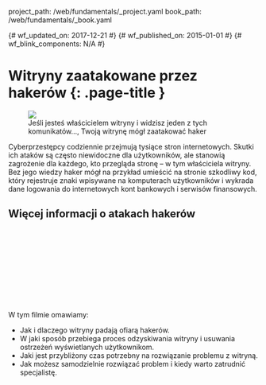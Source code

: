project_path: /web/fundamentals/_project.yaml
book_path: /web/fundamentals/_book.yaml

{# wf_updated_on: 2017-12-21 #}
{# wf_published_on: 2015-01-01 #}
{# wf_blink_components: N/A #}

# Witryny zaatakowane przez hakerów {: .page-title }

<figure class="attempt-right">
  <img src="images/hacked-examples.gif">
  <figcaption>
    Jeśli jesteś właścicielem witryny i widzisz jeden z tych komunikatów..., Twoją witrynę mógł zaatakować haker
  </figcaption>
</figure>

Cyberprzestępcy codziennie przejmują tysiące stron internetowych. Skutki ich ataków są często niewidoczne dla użytkowników, ale stanowią zagrożenie dla każdego, kto przegląda stronę – w tym właściciela witryny. Bez jego wiedzy haker mógł na przykład umieścić na stronie szkodliwy kod, który rejestruje znaki wpisywane na komputerach użytkowników i wykrada dane logowania do internetowych kont bankowych i serwisów finansowych.


## Więcej informacji o atakach hakerów

<div class="video-wrapper">
  <iframe class="devsite-embedded-youtube-video" data-video-id="mbJvL61DOZg"
          data-autohide="1" data-showinfo="0" frameborder="0" allowfullscreen>
  </iframe>
</div>



W tym filmie omawiamy:

* Jak i dlaczego witryny padają ofiarą hakerów.
* W jaki sposób przebiega proces odzyskiwania witryny i usuwania ostrzeżeń wyświetlanych użytkownikom.
* Jaki jest przybliżony czas potrzebny na rozwiązanie problemu z witryną.
* Jak możesz samodzielnie rozwiązać problem i kiedy warto zatrudnić specjalistę.
